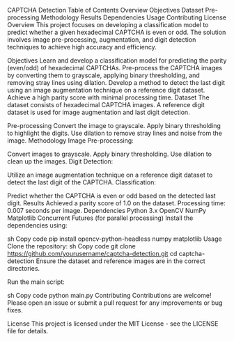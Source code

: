 CAPTCHA Detection
Table of Contents
Overview
Objectives
Dataset
Pre-processing
Methodology
Results
Dependencies
Usage
Contributing
License
Overview
This project focuses on developing a classification model to predict whether a given hexadecimal CAPTCHA is even or odd. The solution involves image pre-processing, augmentation, and digit detection techniques to achieve high accuracy and efficiency.

Objectives
Learn and develop a classification model for predicting the parity (even/odd) of hexadecimal CAPTCHAs.
Pre-process the CAPTCHA images by converting them to grayscale, applying binary thresholding, and removing stray lines using dilation.
Develop a method to detect the last digit using an image augmentation technique on a reference digit dataset.
Achieve a high parity score with minimal processing time.
Dataset
The dataset consists of hexadecimal CAPTCHA images. A reference digit dataset is used for image augmentation and last digit detection.

Pre-processing
Convert the image to grayscale.
Apply binary thresholding to highlight the digits.
Use dilation to remove stray lines and noise from the image.
Methodology
Image Pre-processing:

Convert images to grayscale.
Apply binary thresholding.
Use dilation to clean up the images.
Digit Detection:

Utilize an image augmentation technique on a reference digit dataset to detect the last digit of the CAPTCHA.
Classification:

Predict whether the CAPTCHA is even or odd based on the detected last digit.
Results
Achieved a parity score of 1.0 on the dataset.
Processing time: 0.007 seconds per image.
Dependencies
Python 3.x
OpenCV
NumPy
Matplotlib
Concurrent Futures (for parallel processing)
Install the dependencies using:

sh
Copy code
pip install opencv-python-headless numpy matplotlib
Usage
Clone the repository:
sh
Copy code
git clone https://github.com/yourusername/captcha-detection.git
cd captcha-detection
Ensure the dataset and reference images are in the correct directories.

Run the main script:

sh
Copy code
python main.py
Contributing
Contributions are welcome! Please open an issue or submit a pull request for any improvements or bug fixes.

License
This project is licensed under the MIT License - see the LICENSE file for details.
